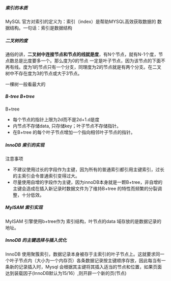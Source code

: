 ##### 索引的本质

MySQL 官方对索引的定义为：索引（index）是帮助MYSQL高效获取数据的 数据结构。一句话：索引是数据结构

##### 二叉树的度

通俗的讲，**二叉树中连接节点和节点的线就是度**，有N个节点，就有N-1个度，节点数总是比度要多一个。那么度为0的节点 一定是叶子节点，因为该节点的下面不再有线。度为1的节点只有一个分支，同理度为2的节点就是有两个分支。在二叉树中不存在度为3的节点或大于3节点。

一棵树一般看最大的



##### B-tree B+tree

B+tree

- 每个节点的指针上限为2d而不是2d+1.d是度
- 内节点不存储data, 只存储key；叶子节点不存储指针。
- 在B+tree 的每个叶子节点增加一个指向相邻叶子节点的指针。

##### InnoDB 索引的实现

注意事项

- 不建议使用过长的字段作为主键，因为所有的普通索引都引用主键索引，过长的主索引会令普通索引变得过大。
- 尽量使用自增的字段作为主键，因为innoDB本身就是一颗B+tree，非自增的主键会造成在插入新记录时数据文件为了维持B+tree 的特性而频繁的分裂调整，十分低效。

##### MyISAM 索引实现

MyISAM 引擎使用b+tree作为 索引结构，叶节点的data 域存放的是数据记录的地址。

##### InnoDB 的主键选择与插入优化

InnoDB 使用聚簇索引，数据记录本身被存于主索引的叶子节点上。这就要求同一个叶子节点内（大小为一个内存页）各条数据记录按主键顺序存放，因此每当有一条新的记录插入时，Mysql 会根据其主键将其插入适当的节点和位置，如果页面达到装载因子(InnoDB默认为15/16）,则开辟一个新的页(节点)